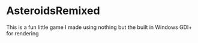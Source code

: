 # AsteroidsRemixed
This is a fun little game I made using nothing but the built in Windows GDI+ for rendering

